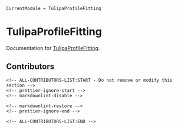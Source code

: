 ```@meta
CurrentModule = TulipaProfileFitting
```

# TulipaProfileFitting

Documentation for [TulipaProfileFitting](https://github.com/TulipaEnergy/TulipaProfileFitting.jl).

## Contributors

```@raw html
<!-- ALL-CONTRIBUTORS-LIST:START - Do not remove or modify this section -->
<!-- prettier-ignore-start -->
<!-- markdownlint-disable -->

<!-- markdownlint-restore -->
<!-- prettier-ignore-end -->

<!-- ALL-CONTRIBUTORS-LIST:END -->
```
